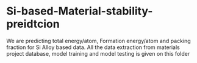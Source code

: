 # Si-based-Material-stability-preidtcion
We are predicting total energy/atom, Formation energy/atom and packing fraction for Si Alloy based data. All the data extraction from materials project database, model training and model testing is given on this folder
